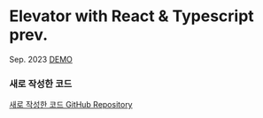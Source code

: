# Elevator with React & Typescript prev.

Sep. 2023 [DEMO](https://playful-crostata-320a41.netlify.app/)

### 새로 작성한 코드

[새로 작성한 코드 GitHub Repository](https://github.com/kmwyatt/elevator-react-typescript)
